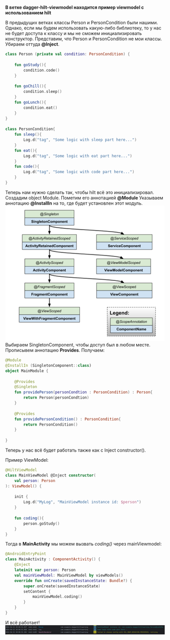 **В ветке dagger-hilt-viewmodel находится пример viewmodel с использованием hilt**

В предыдущих ветках классы Person и PersonCondition были нашими. Однако, если мы будем использовать какую-либо
библиотеку, то у нас не будет доступа к классу и мы не сможем инициализировать конструктор.
Представим, что Person и PersonCondition не мои классы. Убираем оттуда **@Inject**.
```Kotlin
class Person (private val condition: PersonCondition) {

    fun goStudy(){
        condition.code()
    }

    fun goChill(){
        condition.sleep()
    }
    fun goLunch(){
        condition.eat()
    }
}

class PersonCondition{
    fun sleep(){
        Log.d("tag", "Some logic with sleep part here...")
    }
    fun eat(){
        Log.d("tag", "Some logic with eat part here...")
    }
    fun code(){
        Log.d("tag", "Some logic with code part here...")
    }
}
```
Теперь нам нужно сделать так, чтобы hilt всё это инициализировал. Создадим object Module.
Пометим его аннотацией **@Module**
Указываем аннотацию **@InstallIn** на то, где будет установлен этот модуль. 
![components](https://github.com/MishaNikolaev/DaggerHiltLearning/blob/dagger-hilt-viewmodel/component-hierarchy.png)
Выбираем SingletonComponent, чтобы доступ был в любом месте. 
Прописывем аннотацию **Provides**. Получаем:
```Kotlin
@Module
@InstallIn (SingletonComponent::class)
object MainModule {

    @Provides
    @Singleton
    fun providePerson(personCondtion : PersonCondition) : Person{
        return Person(personCondtion)
    }

    @Provides
    fun providePersonCondition() : PersonCondition{
        return PersonCondition()
    }

}
```
Теперь у нас всё будет работать также как с Inject constructor().

Пример ViewModel:
```Kotlin
@HiltViewModel
class MainViewModel @Inject constructor(
    val person: Person
): ViewModel() {

    init {
        Log.d("MyLog", "MainViewModel instance id: $person")
    }

    fun coding(){
        person.goStudy()
    }
}
```
Тогда в **MainActivity** мы можем вызвать *coding()* через mainViewmodel:
```Kotlin
@AndroidEntryPoint
class MainActivity : ComponentActivity() {
    @Inject
    lateinit var person: Person
    val mainViewModel: MainViewModel by viewModels()
    override fun onCreate(savedInstanceState: Bundle?) {
        super.onCreate(savedInstanceState)
        setContent {
            mainViewModel.coding()
        }
    }
}
```
И всё работает!
![logs](https://github.com/MishaNikolaev/DaggerHiltLearning/blob/dagger-hilt-viewmodel/logscreen.jpg)



